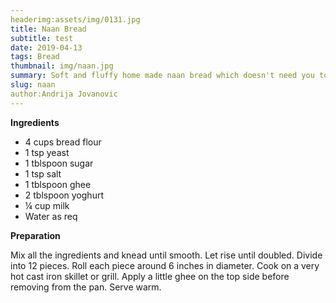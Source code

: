 ```yaml
---
headerimg:assets/img/0131.jpg
title: Naan Bread
subtitle: test
date: 2019-04-13
tags: Bread
thumbnail: img/naan.jpg
summary: Soft and fluffy home made naan bread which doesn't need you to fire up the oven. Great with curries or tear chunks and dunk in honey butter.
slug: naan
author:Andrija Jovanovic
---
```


__Ingredients__

+ 4 cups bread flour
+ 1 tsp yeast
+ 1 tblspoon sugar
+ 1 tsp salt
+ 1 tblspoon ghee
+ 2 tblspoon yoghurt
+ ¼ cup milk
+ Water as req

__Preparation__

Mix all the ingredients and knead until smooth. Let rise until doubled. Divide into 12 pieces. Roll each piece around 6 inches in diameter. Cook on a very hot cast iron skillet or grill. Apply a little ghee on the top side before removing from the pan. Serve warm.
